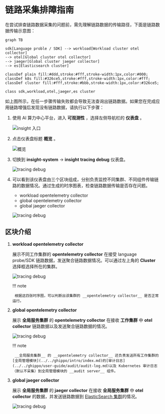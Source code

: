 # 链路采集排障指南

在尝试排查链路数据采集的问题前，需先理解链路数据的传输路径，下面是链路数据传输示意图：

```mermaid
graph TB

sdk[Language proble / SDK] --> workload[Workload cluster otel collector]
--> otel[Global cluster otel collector]
--> jaeger[Global cluster jaeger collector]
--> es[Elasticsearch cluster]

classDef plain fill:#ddd,stroke:#fff,stroke-width:1px,color:#000;
classDef k8s fill:#326ce5,stroke:#fff,stroke-width:1px,color:#fff;
classDef cluster fill:#fff,stroke:#bbb,stroke-width:1px,color:#326ce5;

class sdk,workload,otel,jaeger,es cluster
```

如上图所示，在任一步骤传输失败都会导致无法查询出链路数据。如果您在完成应用链路增强后发现没有链路数据，请执行以下步骤：

1. 使用 AI 算力中心平台，进入 __可观测性__ ，选择左侧导航栏的 __仪表盘__ 。

    ![insight 入口](https://docs.daocloud.io/daocloud-docs-images/docs/insight/images/insight01.png)

2. 点击仪表盘标题 __概览__ 。

    ![概览](https://docs.daocloud.io/daocloud-docs-images/docs/insight/images/insight02.png)

3. 切换到 __insight-system__ -> __insight tracing debug__ 仪表盘。

    ![tracing debug](https://docs.daocloud.io/daocloud-docs-images/docs/insight/images/insighttrace01.png)

4. 可以看到该仪表盘由三个区块组成，分别负责监控不同集群、不同组件传输链路的数据情况。通过生成的时序图表，检查链路数据传输是否存在问题。

    - workload opentelemetry collector
    - global opentelemetry collector
    - global jaeger collector

    ![tracing debug](https://docs.daocloud.io/daocloud-docs-images/docs/insight/images/insighttrace02.png)

## 区块介绍

1. **workload opentelemetry collector**

    展示不同工作集群的 __opentelemetry collector__ 在接受 language probe/SDK 链路数据，发送聚合链路数据情况。可以通过左上角的 __Cluster__ 选择框选择所在的集群。

    ![tracing debug](https://docs.daocloud.io/daocloud-docs-images/docs/insight/images/insighttrace03.png)

    !!! note

        根据这四张时序图，可以判断出该集群的 __opentelemetry collector__ 是否正常运行。

2. **global opentelemetry collector**

    展示 __全局服务集群__ 的 __opentelemetry collector__ 在接收 __工作集群__ 中 __otel collector__ 链路数据以及发送聚合链路数据的情况。

    ![tracing debug](https://docs.daocloud.io/daocloud-docs-images/docs/insight/images/insighttrace04.png)

    !!! note

        __全局服务集群__ 的 __opentelemetry collector__ 还负责发送所有工作集群的[全局管理模块](../../ghippo/intro/index.md)的[审计日志](../../ghippo/user-guide/audit/audit-log.md)以及 Kubernetes 审计日志（默认不采集）到全局管理模块的 __audit server__ 组件。

3. **global jaeger collector**

    展示 __全局服务集群__ 的 __jaeger collector__ 在接收 __全局服务集群__ 中 __otel collector__ 的数据，并发送链路数据到 [ElasticSearch 集群](../../middleware/elasticsearch/intro/index.md)的情况。

    ![tracing debug](https://docs.daocloud.io/daocloud-docs-images/docs/insight/images/insighttrace05.png)
